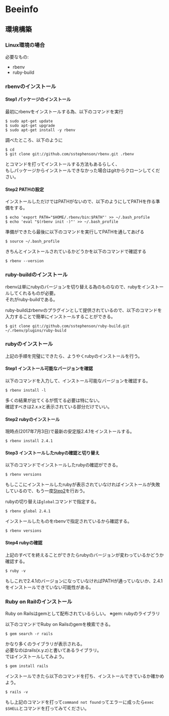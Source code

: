 # Beeinfo

## 環境構築

### Linux環境の場合
必要なもの:  
* rbenv  
* ruby-build  

### rbenvのインストール
#### Step1 パッケージのインストール

最初にrbenvをインストールする為、以下のコマンドを実行  

    $ sudo apt-get update  
    $ sudo apt-get upgrade  
    $ sudo apt-get install -y rbenv  


調べたところ、以下のように  

    $ cd  
    $ git clone git://github.com/sstephenson/rbenv.git .rbenv  

とコマンドを打ってインストールする方法もあるらしく、  
もしパッケージからインストールできなかった場合はgitからクローンしてください。  

#### Step2 PATHの設定

インストールしただけではPATHがないので、以下のようにしてPATHを作る準備をする。  

    $ echo 'export PATH="$HOME/.rbenv/bin:$PATH"' >> ~/.bash_profile  
    $ echo 'eval "$(rbenv init -)"' >> ~/.bash_profile  

準備ができたら最後に以下のコマンドを実行してPATHを通してあげる  

    $ source ~/.bash_profile

きちんとインストールされているかどうかを以下のコマンドで確認する  

    $ rbenv --version


### ruby-buildのインストール

rbenvは単にrubyのバージョンを切り替える為のものなので、rubyをインストールしてくれるものが必要。  
それがruby-buildである。  

ruby-buildはrbenvのプラグインとして提供されているので、以下のコマンドを入力することで簡単にインストールすることができる。  

    $ git clone git://github.com/sstephenson/ruby-build.git ~/.rbenv/plugins/ruby-build  

### rubyのインストール

上記の手順を完璧にできたら、ようやくrubyのインストールを行う。  

#### Step1 インストール可能なバージョンを確認

以下のコマンドを入力して、インストール可能なバージョンを確認する。  

    $ rbenv install -l

多くの結果が出てくるが慌てる必要は特にない。  
確認すべきは2.x.xと表示されている部分だけでいい。  

#### Step2 rubyのインストール

現時点(2017年7月3日)で最新の安定版2.4.1をインストールする。  

    $ rbenv install 2.4.1


#### Step3 インストールしたrubyの確認と切り替え

以下のコマンドでインストールしたrubyの確認ができる。

    $ rbenv versions

もしここにインストールしたrubyが表示されていなければインストールが失敗しているので、もう一度[Step2](#Step2-rubyのインストール)を行おう。  

rubyの切り替えは`global`コマンドで指定する。  

    $ rbenv global 2.4.1

インストールしたものをrbenvで指定されているから確認する。  

    $ rbenv versions

#### Step4 rubyの確認

上記のすべてを終えることができたらrubyのバージョンが変わっているかどうか確認する。  

    $ ruby -v

もしこれで2.4.1のバージョンになっていなければPATHが通っていないか、2.4.1をインストールできていない可能性がある。  


### Ruby on Railのインストール

Ruby on Railsはgemとして配布されているらしい。
※gem: rubyのライブラリ

以下のコマンドでRuby on Railsのgemを検索できる。

    $ gem search -r rails

かなり多くのライブラリが表示される。  
必要なのはrails(x.y.z)と書いてあるライブラリ。  
ではインストールしてみよう。  

    $ gem install rails

インストールできたら以下のコマンドを打ち、インストールできているか確かめよう。  

    $ rails -v

もし上記のコマンドを打って`command not found`ってエラーに成ったら`exec $SHELL`とコマンドを打ってみてください。  




